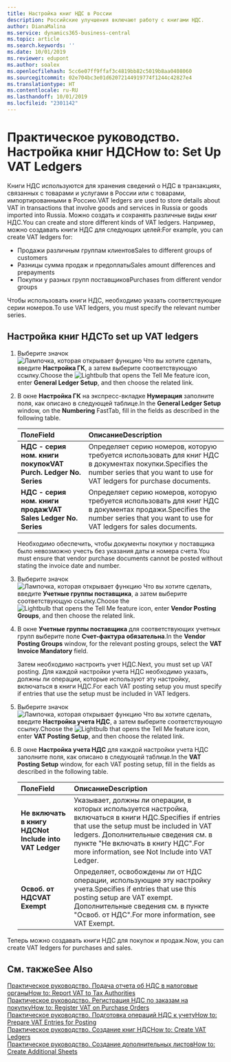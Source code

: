 ```yaml
---
title: Настройка книг НДС в России
description: Российские улучшения включают работу с книгами НДС.
author: DianaMalina
ms.service: dynamics365-business-central
ms.topic: article
ms.search.keywords: ''
ms.date: 10/01/2019
ms.reviewer: edupont
ms.author: soalex
ms.openlocfilehash: 5cc6e07ff9ffaf3c4819bb82c5019b8aa0408060
ms.sourcegitcommit: 02e704bc3e01d62072144919774f1244c42827e4
ms.translationtype: HT
ms.contentlocale: ru-RU
ms.lasthandoff: 10/01/2019
ms.locfileid: "2301142"
---
```

# <a name="how-to-set-up-vat-ledgers"></a><span data-ttu-id="5bbfc-103">Практическое руководство. Настройка книг НДС</span><span class="sxs-lookup"><span data-stu-id="5bbfc-103">How to: Set Up VAT Ledgers</span></span>

<span data-ttu-id="5bbfc-104">Книги НДС используются для хранения сведений о НДС в транзакциях, связанных с товарами и услугами в России или с товарами, импортированными в Россию.</span><span class="sxs-lookup"><span data-stu-id="5bbfc-104">VAT ledgers are used to store details about VAT in transactions that involve goods and services in Russia or goods imported into Russia.</span></span> <span data-ttu-id="5bbfc-105">Можно создать и сохранять различные виды книг НДС.</span><span class="sxs-lookup"><span data-stu-id="5bbfc-105">You can create and store different kinds of VAT ledgers.</span></span> <span data-ttu-id="5bbfc-106">Например, можно создавать книги НДС для следующих целей:</span><span class="sxs-lookup"><span data-stu-id="5bbfc-106">For example, you can create VAT ledgers for:</span></span>  

- <span data-ttu-id="5bbfc-107">Продажи различным группам клиентов</span><span class="sxs-lookup"><span data-stu-id="5bbfc-107">Sales to different groups of customers</span></span>
- <span data-ttu-id="5bbfc-108">Разницы сумма продаж и предоплаты</span><span class="sxs-lookup"><span data-stu-id="5bbfc-108">Sales amount differences and prepayments</span></span>
- <span data-ttu-id="5bbfc-109">Покупки у разных групп поставщиков</span><span class="sxs-lookup"><span data-stu-id="5bbfc-109">Purchases from different vendor groups</span></span>

<span data-ttu-id="5bbfc-110">Чтобы использовать книги НДС, необходимо указать соответствующие серии номеров.</span><span class="sxs-lookup"><span data-stu-id="5bbfc-110">To use VAT ledgers, you must specify the relevant number series.</span></span>

## <a name="to-set-up-vat-ledgers"></a><span data-ttu-id="5bbfc-111">Настройка книг НДС</span><span class="sxs-lookup"><span data-stu-id="5bbfc-111">To set up VAT ledgers</span></span>

1. <span data-ttu-id="5bbfc-112">Выберите значок ![Лампочка, которая открывает функцию Что вы хотите сделать](../../media/ui-search/search_small.png "Что вы хотите сделать"), введите **Настройка ГК**, а затем выберите соответствующую ссылку.</span><span class="sxs-lookup"><span data-stu-id="5bbfc-112">Choose the ![Lightbulb that opens the Tell Me feature](../../media/ui-search/search_small.png "Tell me what you want to do") icon, enter **General Ledger Setup**, and then choose the related link.</span></span>

2. <span data-ttu-id="5bbfc-113">В окне **Настройка ГК** на экспресс-вкладке **Нумерация** заполните поля, как описано в следующей таблице.</span><span class="sxs-lookup"><span data-stu-id="5bbfc-113">In the **General Ledger Setup** window, on the **Numbering** FastTab, fill in the fields as described in the following table.</span></span>

   | <span data-ttu-id="5bbfc-114">Поле</span><span class="sxs-lookup"><span data-stu-id="5bbfc-114">Field</span></span>                            | <span data-ttu-id="5bbfc-115">Описание</span><span class="sxs-lookup"><span data-stu-id="5bbfc-115">Description</span></span>                                                  |
   | :------------------------------- | :----------------------------------------------------------- |
   | <span data-ttu-id="5bbfc-116">**НДС - серия ном. книги покупок**</span><span class="sxs-lookup"><span data-stu-id="5bbfc-116">**VAT Purch. Ledger No. Series**</span></span> | <span data-ttu-id="5bbfc-117">Определяет серию номеров, которую требуется использовать для книг НДС в документах покупки.</span><span class="sxs-lookup"><span data-stu-id="5bbfc-117">Specifies the number series that you want to use for VAT ledgers for purchase documents.</span></span> |
   | <span data-ttu-id="5bbfc-118">**НДС - серия ном. книги продаж**</span><span class="sxs-lookup"><span data-stu-id="5bbfc-118">**VAT Sales Ledger No. Series**</span></span>  | <span data-ttu-id="5bbfc-119">Определяет серию номеров, которую требуется использовать для книг НДС в документах продажи.</span><span class="sxs-lookup"><span data-stu-id="5bbfc-119">Specifies the number series that you want to use for VAT ledgers for sales documents.</span></span> |

   <span data-ttu-id="5bbfc-120">Необходимо обеспечить, чтобы документы покупки у поставщика было невозможно учесть без указания даты и номера счета.</span><span class="sxs-lookup"><span data-stu-id="5bbfc-120">You must ensure that vendor purchase documents cannot be posted without stating the invoice date and number.</span></span>

3. <span data-ttu-id="5bbfc-121">Выберите значок ![Лампочка, которая открывает функцию Что вы хотите сделать](../../media/ui-search/search_small.png "Что вы хотите сделать"), введите **Учетные группы поставщика**, а затем выберите соответствующую ссылку.</span><span class="sxs-lookup"><span data-stu-id="5bbfc-121">Choose the ![Lightbulb that opens the Tell Me feature](../../media/ui-search/search_small.png "Tell me what you want to do") icon, enter **Vendor Posting Groups**, and then choose the related link.</span></span>

4. <span data-ttu-id="5bbfc-122">В окне **Учетные группы поставщика** для соответствующих учетных групп выберите поле **Счет-фактура обязательна**.</span><span class="sxs-lookup"><span data-stu-id="5bbfc-122">In the **Vendor Posting Groups** window, for the relevant posting groups, select the **VAT Invoice Mandatory** field.</span></span>

   <span data-ttu-id="5bbfc-123">Затем необходимо настроить учет НДС.</span><span class="sxs-lookup"><span data-stu-id="5bbfc-123">Next, you must set up VAT posting.</span></span> <span data-ttu-id="5bbfc-124">Для каждой настройки учета НДС необходимо указать, должны ли операции, которые используют эту настройку, включаться в книги НДС.</span><span class="sxs-lookup"><span data-stu-id="5bbfc-124">For each VAT posting setup you must specify if entries that use the setup must be included in VAT ledgers.</span></span>

5. <span data-ttu-id="5bbfc-125">Выберите значок ![Лампочка, которая открывает функцию Что вы хотите сделать](../../media/ui-search/search_small.png "Что вы хотите сделать"), введите **Настройка учета НДС**, а затем выберите соответствующую ссылку.</span><span class="sxs-lookup"><span data-stu-id="5bbfc-125">Choose the ![Lightbulb that opens the Tell Me feature](../../media/ui-search/search_small.png "Tell me what you want to do") icon, enter **VAT Posting Setup**, and then choose the related link.</span></span>

6. <span data-ttu-id="5bbfc-126">В окне **Настройка учета НДС** для каждой настройки учета НДС заполните поля, как описано в следующей таблице.</span><span class="sxs-lookup"><span data-stu-id="5bbfc-126">In the **VAT Posting Setup** window, for each VAT posting setup, fill in the fields as described in the following table.</span></span>

   | <span data-ttu-id="5bbfc-127">Поле</span><span class="sxs-lookup"><span data-stu-id="5bbfc-127">Field</span></span>                           | <span data-ttu-id="5bbfc-128">Описание</span><span class="sxs-lookup"><span data-stu-id="5bbfc-128">Description</span></span>                                                  |
   | :------------------------------ | :----------------------------------------------------------- |
   | <span data-ttu-id="5bbfc-129">**Не включать в книгу НДС**</span><span class="sxs-lookup"><span data-stu-id="5bbfc-129">**Not Include into VAT Ledger**</span></span> | <span data-ttu-id="5bbfc-130">Указывает, должны ли операции, в которых используется настройка, включаться в книги НДС.</span><span class="sxs-lookup"><span data-stu-id="5bbfc-130">Specifies if entries that use the setup must be included in VAT ledgers.</span></span> <span data-ttu-id="5bbfc-131">Дополнительные сведения см. в пункте "Не включать в книгу НДС".</span><span class="sxs-lookup"><span data-stu-id="5bbfc-131">For more information, see Not Include into VAT Ledger.</span></span> |
   | <span data-ttu-id="5bbfc-132">**Освоб. от НДС**</span><span class="sxs-lookup"><span data-stu-id="5bbfc-132">**VAT Exempt**</span></span>                  | <span data-ttu-id="5bbfc-133">Определяет, освобождены ли от НДС операции, использующие эту настройку учета.</span><span class="sxs-lookup"><span data-stu-id="5bbfc-133">Specifies if entries that use this posting setup are VAT exempt.</span></span> <span data-ttu-id="5bbfc-134">Дополнительные сведения см. в пункте "Освоб. от НДС".</span><span class="sxs-lookup"><span data-stu-id="5bbfc-134">For more information, see VAT Exempt.</span></span> |

<span data-ttu-id="5bbfc-135">Теперь можно создавать книги НДС для покупок и продаж.</span><span class="sxs-lookup"><span data-stu-id="5bbfc-135">Now, you can create VAT ledgers for purchases and sales.</span></span>

## <a name="see-also"></a><span data-ttu-id="5bbfc-136">См. также</span><span class="sxs-lookup"><span data-stu-id="5bbfc-136">See Also</span></span>

[<span data-ttu-id="5bbfc-137">Практическое руководство. Подача отчета об НДС в налоговые органы</span><span class="sxs-lookup"><span data-stu-id="5bbfc-137">How to: Report VAT to Tax Authorities</span></span>](../../finance-how-report-vat.md)  
[<span data-ttu-id="5bbfc-138">Практическое руководство. Регистрация НДС по заказам на покупку</span><span class="sxs-lookup"><span data-stu-id="5bbfc-138">How to: Register VAT on Purchase Orders</span></span>](How-to-Register-VAT-on-Purchase-Orders.md)  
[<span data-ttu-id="5bbfc-139">Практическое руководство. Подготовка операций НДС к учету</span><span class="sxs-lookup"><span data-stu-id="5bbfc-139">How to: Prepare VAT Entries for Posting</span></span>](How-to-Prepare-VAT-Entries-for-Posting.md)  
[<span data-ttu-id="5bbfc-140">Практическое руководство. Создание книг НДС</span><span class="sxs-lookup"><span data-stu-id="5bbfc-140">How to: Create VAT Ledgers</span></span>](How-to-Create-VAT-Ledgers.md)  
[<span data-ttu-id="5bbfc-141">Практическое руководство. Создание дополнительных листов</span><span class="sxs-lookup"><span data-stu-id="5bbfc-141">How to: Create Additional Sheets</span></span>](How-to-Create-Additional-Sheets.md)  
